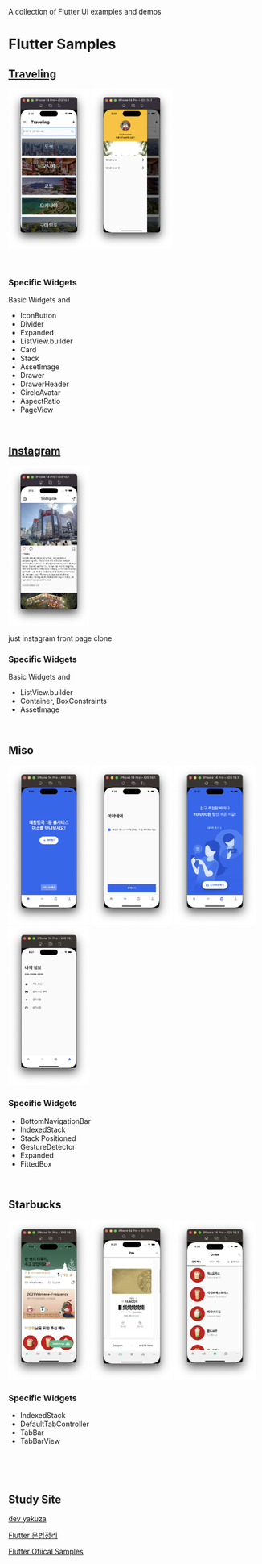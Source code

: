 A collection of Flutter UI examples and demos

# Flutter Samples


## [Traveling](https://github.com/keemeesuu/flutter-samples/tree/main/samples/food_recipe)


<p float="left">
    <img src="https://github.com/keemeesuu/flutter-samples/blob/main/images/food_recipe_01.png"  width="32%" />
    <img src="https://github.com/keemeesuu/flutter-samples/blob/main/images/food_recipe_02.png"  width="32%" />
</p>

<br>

### Specific Widgets

Basic Widgets and

- IconButton
- Divider
- Expanded
- ListView.builder
- Card
- Stack
- AssetImage
- Drawer
- DrawerHeader
- CircleAvatar
- AspectRatio
- PageView

<br>

## [Instagram](https://github.com/keemeesuu/flutter-samples/tree/main/samples/instagram)


<p float="left">
    <img src="https://github.com/keemeesuu/flutter-samples/blob/main/images/instagram.png"  width="32%" />
</p>

just instagram front page clone.


### Specific Widgets

Basic Widgets and

- ListView.builder
- Container, BoxConstraints
- AssetImage

<br>

## Miso

<p float="left">
    <img src="https://github.com/keemeesuu/flutter-samples/blob/main/images/miso_01_1.png"  width="32%" />
    <img src="https://github.com/keemeesuu/flutter-samples/blob/main/images/miso_02.png"  width="32%" />
    <img src="https://github.com/keemeesuu/flutter-samples/blob/main/images/miso_03.png"  width="32%" />
    <img src="https://github.com/keemeesuu/flutter-samples/blob/main/images/miso_04.png"  width="32%" />
</p>

### Specific Widgets

- BottomNavigationBar
- IndexedStack
- Stack
    Positioned
- GestureDetector
- Expanded
- FittedBox

<br>

## Starbucks

<p float="left">
    <img src="https://github.com/keemeesuu/flutter-samples/blob/main/images/starbucks_01.png"  width="32%" />
    <img src="https://github.com/keemeesuu/flutter-samples/blob/main/images/starbucks_03.png"  width="32%" />
    <img src="https://github.com/keemeesuu/flutter-samples/blob/main/images/starbucks_04.png"  width="32%" />
</p>

### Specific Widgets

- IndexedStack
- DefaultTabController
- TabBar
- TabBarView

<br>
<br>
<br>

## Study Site

[dev yakuza](https://dev-yakuza.posstree.com/ko/flutter/)

[Flutter 문법정리](https://velog.io/@dosilv/Flutter-Dart-%EB%AC%B8%EB%B2%95-%EC%A0%95%EB%A6%AC-type-operator-function-null-safety)

[Flutter Ofiical Samples](https://flutter.github.io/samples/#)

<!--
reference
https://github.com/diegoveloper/flutter-samples


https://github.com/annshsingh/FlutterWidgetGuide
나도 이렇게 플러터 위젯가이드를 만들자.


나중에 Flutter UI/UX Lab 만들기
위젯가이드 같은거
-->